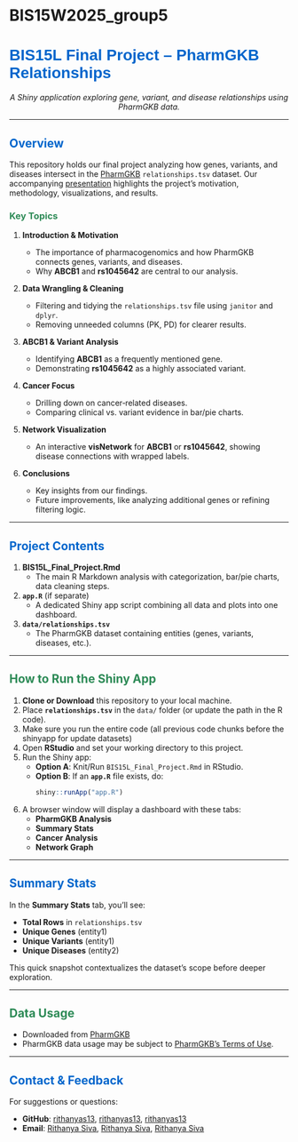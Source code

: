 # BIS15W2025_group5


<h1 style="font-family: Arial, sans-serif;">
  <font color="#0066CC">
    BIS15L Final Project – PharmGKB Relationships
  </font>
</h1>

<p align="center">
  <em>A Shiny application exploring gene, variant, and disease relationships using PharmGKB data.</em>
</p>

---

## <font color="#0066CC">Overview</font>

This repository holds our final project analyzing how genes, variants, and diseases intersect in the [PharmGKB](https://www.pharmgkb.org/) `relationships.tsv` dataset. Our accompanying [presentation](https://docs.google.com/presentation/d/1NAS11obJwFwnLm5t8jDNbPjiQ8sb3igzf-h3GV3sY-s/edit#slide=id.g2582fa11c66_0_310) highlights the project’s motivation, methodology, visualizations, and results.

### <font color="#2E8B57">Key Topics</font>
1. **Introduction & Motivation**  
   - The importance of pharmacogenomics and how PharmGKB connects genes, variants, and diseases.  
   - Why **ABCB1** and **rs1045642** are central to our analysis.

2. **Data Wrangling & Cleaning**  
   - Filtering and tidying the `relationships.tsv` file using `janitor` and `dplyr`.  
   - Removing unneeded columns (PK, PD) for clearer results.

3. **ABCB1 & Variant Analysis**  
   - Identifying **ABCB1** as a frequently mentioned gene.  
   - Demonstrating **rs1045642** as a highly associated variant.

4. **Cancer Focus**  
   - Drilling down on cancer‐related diseases.  
   - Comparing clinical vs. variant evidence in bar/pie charts.

5. **Network Visualization**  
   - An interactive **visNetwork** for **ABCB1** or **rs1045642**, showing disease connections with wrapped labels.

6. **Conclusions**  
   - Key insights from our findings.  
   - Future improvements, like analyzing additional genes or refining filtering logic.

---

## <font color="#0066CC">Project Contents</font>

1. **BIS15L_Final_Project.Rmd**  
   - The main R Markdown analysis with categorization, bar/pie charts, data cleaning steps.  
2. **`app.R`** (if separate)  
   - A dedicated Shiny app script combining all data and plots into one dashboard.  
3. **`data/relationships.tsv`**  
   - The PharmGKB dataset containing entities (genes, variants, diseases, etc.). 
---

## <font color="#2E8B57">How to Run the Shiny App</font>

1. **Clone or Download** this repository to your local machine.  
2. Place **`relationships.tsv`** in the `data/` folder (or update the path in the R code). 
3. Make sure you run the entire code (all previous code chunks before the shinyapp for update datasets)
4. Open **RStudio** and set your working directory to this project.  
5. Run the Shiny app:
   - **Option A**: Knit/Run `BIS15L_Final_Project.Rmd` in RStudio.  
   - **Option B**: If an **`app.R`** file exists, do:
     ```r
     shiny::runApp("app.R")
     ```
6. A browser window will display a dashboard with these tabs:
   - **PharmGKB Analysis**  
   - **Summary Stats**  
   - **Cancer Analysis**  
   - **Network Graph**

---

## <font color="#0066CC">Summary Stats</font>

In the **Summary Stats** tab, you’ll see:
- **Total Rows** in `relationships.tsv`  
- **Unique Genes** (entity1)  
- **Unique Variants** (entity1)  
- **Unique Diseases** (entity2)  

This quick snapshot contextualizes the dataset’s scope before deeper exploration.

---

## <font color="#2E8B57">Data Usage</font>

- Downloaded from [PharmGKB](https://www.pharmgkb.org/downloads)
- PharmGKB data usage may be subject to [PharmGKB’s Terms of Use](https://www.pharmgkb.org/page/termsOfUse).

---

## <font color="#0066CC">Contact & Feedback</font>

For suggestions or questions:
- **GitHub**: [rithanyas13](https://github.com/rithanyas13), [rithanyas13](https://github.com/rithanyas13), [rithanyas13](https://github.com/rithanyas13)
- **Email**: [Rithanya Siva](mailto:rsivasubramanian@ucdavis.edu), [Rithanya Siva](mailto:rsivasubramanian@ucdavis.edu), [Rithanya Siva](mailto:rsivasubramanian@ucdavis.edu)
